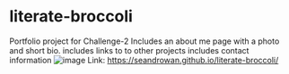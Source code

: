# literate-broccoli
Portfolio project for Challenge-2
Includes an about me page with a photo and short bio.
includes links to to other projects
includes contact information 
![image](https://github.com/SeanDRowan/literate-broccoli/assets/132227570/76fe739b-c830-4484-b14d-08cc2497463f)
Link: https://seandrowan.github.io/literate-broccoli/
